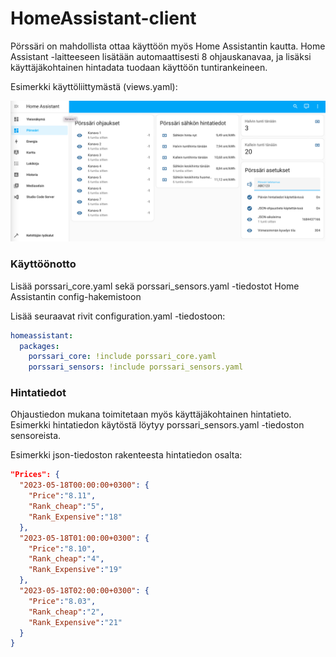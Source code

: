 # HomeAssistant-client
Pörssäri on mahdollista ottaa käyttöön myös Home Assistantin kautta. Home Assistant -laitteeseen lisätään automaattisesti 8 ohjauskanavaa, ja lisäksi käyttäjäkohtainen hintadata tuodaan käyttöön tuntirankeineen.

Esimerkki käyttöliittymästä (views.yaml):

![Example UI](/img/ui_example.png)

### Käyttöönotto
Lisää porssari_core.yaml sekä porssari_sensors.yaml -tiedostot Home Assistantin config-hakemistoon

Lisää seuraavat rivit configuration.yaml -tiedostoon:

```yaml
homeassistant:  
  packages:    
    porssari_core: !include porssari_core.yaml    
    porssari_sensors: !include porssari_sensors.yaml
```

### Hintatiedot
Ohjaustiedon mukana toimitetaan myös käyttäjäkohtainen hintatieto. Esimerkki hintatiedon käytöstä löytyy porssari_sensors.yaml -tiedoston sensoreista. 

Esimerkki json-tiedoston rakenteesta hintatiedon osalta:

```json
"Prices": {
  "2023-05-18T00:00:00+0300": {
    "Price":"8.11",
    "Rank_cheap":"5",
    "Rank_Expensive":"18"
  },
  "2023-05-18T01:00:00+0300": {
    "Price":"8.10",
    "Rank_cheap":"4",
    "Rank_Expensive":"19"
  },
  "2023-05-18T02:00:00+0300": {
    "Price":"8.03",
    "Rank_cheap":"2",
    "Rank_Expensive":"21"
  }
}
```
